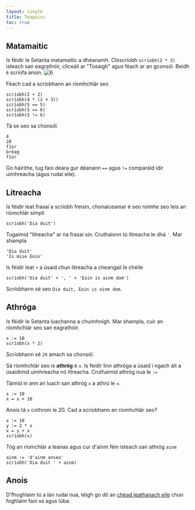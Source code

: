 ```yaml
---
layout: single
title: Teagaisc
toc: true
---
```


## Matamaitic

Is féidir le Setanta matamaitic a dhéanamh.
Clóscríobh `scríobh(2 * 3)` isteach san eagrathóir, cliceáil ar "Tosaigh" agus féach ar an gconsól. Beidh `6` scríofa ansin.
![6](/assets/images/teagaisc/teagaisc06.png)

Féach cad a scríobhann an ríomhchlár seo

```
scríobh(2 + 2)
scríobh(4 * (2 + 3))
scríobh(5 == 5)
scríobh(5 == 6)
scríobh(5 != 6)
```

Tá se seo sa chonsól.


```
4
20
fíor
bréag
fíor
```

Go háirithe, tug faoi deara gur déanann `==` agus `!=` comparáid idir uimhreacha (agus rudaí eile).

## Litreacha

Is féidir leat frasaí a scríobh freisin, chonaiceamar é seo roimhe seo leis an ríomchlár simplí
```
scríobh('Dia duit')
```

Tugaimid "litreacha" ar na frasaí sin. Cruthaíonn tú litreacha le dhá `'`. Mar shampla
```
'Dia duit'
'Is mise Eoin'
```

Is féidir leat `+` a úsaid chun litreacha a cheangail le chéile

```
scríobh('Dia duit' + ', ' + 'Eoin is ainm dom')
```

Scríobhann sé seo `Dia duit, Eoin is ainm dom`.

## Athróga

Is féidir le Setanta luachanna a chuimhnigh. Mar shampla, cuir an ríomhchlár seo san eagrathóir.

```
x := 10
scríobh(x * 2)
```

Scríobhann sé `20` amach sa chonsól.

Sá ríomhchlár seo is **athróg** é `x`. Is feidir linn athróga a úsaid i ngach áit a úsaidimid uimhreacha nó litreacha. Cruthaimid athróg nua le `:=`

Táimid in ann an luach san athróg `x` a athrú le `=`.

```
x := 10
x = x + 10
```

Anois tá `x` cothrom le 20. Cad a scríobhann an ríomhchlár seo?

```
x := 10
y := 2 * x
x = y + x
scríobh(x)
```

Tóg an ríomchlár a leanas agus cur d'ainm féin isteach san athróg `ainm`

```
ainm := 'd'ainm anseo'
scríobh('Dia duit ' + ainm)
```

## Anois
D'fhoghlaim tú a lán rudaí nua, téigh go dtí an [chéad leathanach eile](/gaeilge/04-ma-lub) chun foghlaim faoi `má` agus lúba.
